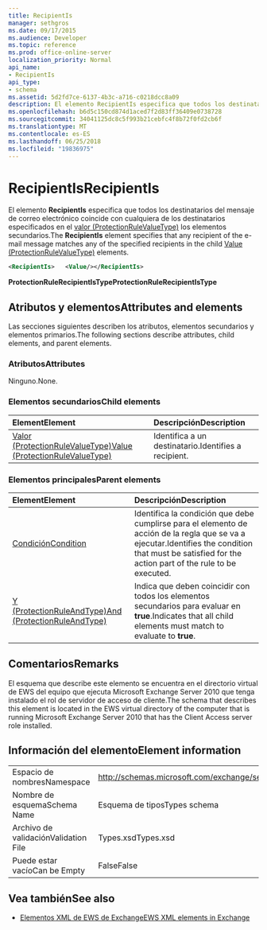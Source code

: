 ```yaml
---
title: RecipientIs
manager: sethgros
ms.date: 09/17/2015
ms.audience: Developer
ms.topic: reference
ms.prod: office-online-server
localization_priority: Normal
api_name:
- RecipientIs
api_type:
- schema
ms.assetid: 5d2fd7ce-6137-4b3c-a716-c0218dcc8a09
description: El elemento RecipientIs especifica que todos los destinatarios del mensaje de correo electrónico coincide con cualquiera de los destinatarios especificados en los elementos de valor (ProtectionRuleValueType) secundarios.
ms.openlocfilehash: b6d5c150cd874d1aced7f2d83ff36409e0738728
ms.sourcegitcommit: 34041125dc8c5f993b21cebfc4f8b72f0fd2cb6f
ms.translationtype: MT
ms.contentlocale: es-ES
ms.lasthandoff: 06/25/2018
ms.locfileid: "19836975"
---
```

# <a name="recipientis"></a><span data-ttu-id="3b53d-103">RecipientIs</span><span class="sxs-lookup"><span data-stu-id="3b53d-103">RecipientIs</span></span>

<span data-ttu-id="3b53d-104">El elemento **RecipientIs** especifica que todos los destinatarios del mensaje de correo electrónico coincide con cualquiera de los destinatarios especificados en el [valor (ProtectionRuleValueType)](value-protectionrulevaluetype.md) los elementos secundarios.</span><span class="sxs-lookup"><span data-stu-id="3b53d-104">The **RecipientIs** element specifies that any recipient of the e-mail message matches any of the specified recipients in the child [Value (ProtectionRuleValueType)](value-protectionrulevaluetype.md) elements.</span></span> 
  
```xml
<RecipientIs>   <Value/></RecipientIs>
```

 <span data-ttu-id="3b53d-105">**ProtectionRuleRecipientIsType**</span><span class="sxs-lookup"><span data-stu-id="3b53d-105">**ProtectionRuleRecipientIsType**</span></span>
## <a name="attributes-and-elements"></a><span data-ttu-id="3b53d-106">Atributos y elementos</span><span class="sxs-lookup"><span data-stu-id="3b53d-106">Attributes and elements</span></span>

<span data-ttu-id="3b53d-107">Las secciones siguientes describen los atributos, elementos secundarios y elementos primarios.</span><span class="sxs-lookup"><span data-stu-id="3b53d-107">The following sections describe attributes, child elements, and parent elements.</span></span>
  
### <a name="attributes"></a><span data-ttu-id="3b53d-108">Atributos</span><span class="sxs-lookup"><span data-stu-id="3b53d-108">Attributes</span></span>

<span data-ttu-id="3b53d-109">Ninguno.</span><span class="sxs-lookup"><span data-stu-id="3b53d-109">None.</span></span>
  
### <a name="child-elements"></a><span data-ttu-id="3b53d-110">Elementos secundarios</span><span class="sxs-lookup"><span data-stu-id="3b53d-110">Child elements</span></span>

|<span data-ttu-id="3b53d-111">**Element**</span><span class="sxs-lookup"><span data-stu-id="3b53d-111">**Element**</span></span>|<span data-ttu-id="3b53d-112">**Descripción**</span><span class="sxs-lookup"><span data-stu-id="3b53d-112">**Description**</span></span>|
|:-----|:-----|
|[<span data-ttu-id="3b53d-113">Valor (ProtectionRuleValueType)</span><span class="sxs-lookup"><span data-stu-id="3b53d-113">Value (ProtectionRuleValueType)</span></span>](value-protectionrulevaluetype.md) <br/> |<span data-ttu-id="3b53d-114">Identifica a un destinatario.</span><span class="sxs-lookup"><span data-stu-id="3b53d-114">Identifies a recipient.</span></span>  <br/> |
   
### <a name="parent-elements"></a><span data-ttu-id="3b53d-115">Elementos principales</span><span class="sxs-lookup"><span data-stu-id="3b53d-115">Parent elements</span></span>

|<span data-ttu-id="3b53d-116">**Element**</span><span class="sxs-lookup"><span data-stu-id="3b53d-116">**Element**</span></span>|<span data-ttu-id="3b53d-117">**Descripción**</span><span class="sxs-lookup"><span data-stu-id="3b53d-117">**Description**</span></span>|
|:-----|:-----|
|[<span data-ttu-id="3b53d-118">Condición</span><span class="sxs-lookup"><span data-stu-id="3b53d-118">Condition</span></span>](condition.md) <br/> |<span data-ttu-id="3b53d-119">Identifica la condición que debe cumplirse para el elemento de acción de la regla que se va a ejecutar.</span><span class="sxs-lookup"><span data-stu-id="3b53d-119">Identifies the condition that must be satisfied for the action part of the rule to be executed.</span></span>  <br/> |
|[<span data-ttu-id="3b53d-120">Y (ProtectionRuleAndType)</span><span class="sxs-lookup"><span data-stu-id="3b53d-120">And (ProtectionRuleAndType)</span></span>](and-protectionruleandtype.md) <br/> |<span data-ttu-id="3b53d-121">Indica que deben coincidir con todos los elementos secundarios para evaluar en **true**.</span><span class="sxs-lookup"><span data-stu-id="3b53d-121">Indicates that all child elements must match to evaluate to **true**.</span></span>  <br/> |
   
## <a name="remarks"></a><span data-ttu-id="3b53d-122">Comentarios</span><span class="sxs-lookup"><span data-stu-id="3b53d-122">Remarks</span></span>

<span data-ttu-id="3b53d-123">El esquema que describe este elemento se encuentra en el directorio virtual de EWS del equipo que ejecuta Microsoft Exchange Server 2010 que tenga instalado el rol de servidor de acceso de cliente.</span><span class="sxs-lookup"><span data-stu-id="3b53d-123">The schema that describes this element is located in the EWS virtual directory of the computer that is running Microsoft Exchange Server 2010 that has the Client Access server role installed.</span></span>
  
## <a name="element-information"></a><span data-ttu-id="3b53d-124">Información del elemento</span><span class="sxs-lookup"><span data-stu-id="3b53d-124">Element information</span></span>

|||
|:-----|:-----|
|<span data-ttu-id="3b53d-125">Espacio de nombres</span><span class="sxs-lookup"><span data-stu-id="3b53d-125">Namespace</span></span>  <br/> |http://schemas.microsoft.com/exchange/services/2006/types  <br/> |
|<span data-ttu-id="3b53d-126">Nombre de esquema</span><span class="sxs-lookup"><span data-stu-id="3b53d-126">Schema Name</span></span>  <br/> |<span data-ttu-id="3b53d-127">Esquema de tipos</span><span class="sxs-lookup"><span data-stu-id="3b53d-127">Types schema</span></span>  <br/> |
|<span data-ttu-id="3b53d-128">Archivo de validación</span><span class="sxs-lookup"><span data-stu-id="3b53d-128">Validation File</span></span>  <br/> |<span data-ttu-id="3b53d-129">Types.xsd</span><span class="sxs-lookup"><span data-stu-id="3b53d-129">Types.xsd</span></span>  <br/> |
|<span data-ttu-id="3b53d-130">Puede estar vacío</span><span class="sxs-lookup"><span data-stu-id="3b53d-130">Can be Empty</span></span>  <br/> |<span data-ttu-id="3b53d-131">False</span><span class="sxs-lookup"><span data-stu-id="3b53d-131">False</span></span>  <br/> |
   
## <a name="see-also"></a><span data-ttu-id="3b53d-132">Vea también</span><span class="sxs-lookup"><span data-stu-id="3b53d-132">See also</span></span>



- [<span data-ttu-id="3b53d-133">Elementos XML de EWS de Exchange</span><span class="sxs-lookup"><span data-stu-id="3b53d-133">EWS XML elements in Exchange</span></span>](ews-xml-elements-in-exchange.md)

